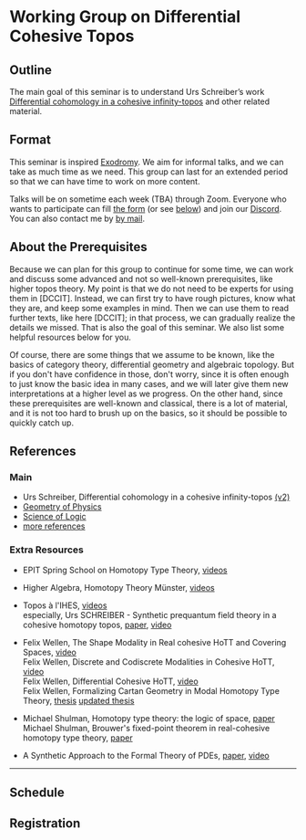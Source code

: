 # Working Group on Differential Cohesive Topos

## Outline

The main goal of this seminar is to understand Urs Schreiber’s work [Differential cohomology in a cohesive infinity-topos](https://ncatlab.org/schreiber/show/differential+cohomology+in+a+cohesive+topos) and other related material.

## Format

This seminar is inspired [Exodromy](https://web.math.princeton.edu/~rdobben/exodromy.html). We aim for informal talks, and we can take as much time as we need. This group can last for an extended period so that we can have time to work on more content.

Talks will be on sometime each week (TBA) through Zoom. Everyone who wants to participate can fill [the form](https://forms.gle/N7Bixe3drvAt7zfS7) (or see [below](#registration)) and join our [Discord](https://discord.gg/nUkSJJQgee). You can also contact me by [by mail](mailto:keyao.peng@univ-grenoble-alpes.fr).

## About the Prerequisites

Because we can plan for this group to continue for some time, we can work and discuss some advanced and not so well-known prerequisites, like higher topos theory. My point is that we do not need to be experts for using them in [DCCIT]. Instead, we can first try to have rough pictures, know what they are, and keep some examples in mind. Then we can use them to read further texts, like here [DCCIT]; in that process, we can gradually realize the details we missed. That is also the goal of this seminar. We also list some helpful resources below for you.

Of course, there are some things that we assume to be known, like the basics of category theory, differential geometry and algebraic topology. But if you don't have confidence in those, don't worry, since it is often enough to just know the basic idea in many cases, and we will later give them new interpretations at a higher level as we progress. On the other hand, since these prerequisites are well-known and classical, there is a lot of material, and it is not too hard to brush up on the basics, so it should be possible to quickly catch up.

## References

### Main

- Urs Schreiber, Differential cohomology in a cohesive infinity-topos [(v2)](https://ncatlab.org/schreiber/files/dcct170811.pdf)
- [Geometry of Physics](https://ncatlab.org/nlab/show/geometry+of+physics)
- [Science of Logic](https://ncatlab.org/nlab/show/Science+of+Logic)
- [more references](https://ncatlab.org/schreiber/show/differential+cohomology+in+a+cohesive+topos+--+references)

### Extra Resources

- EPIT Spring School on Homotopy Type Theory, [videos](https://www.youtube.com/channel/UCjJu7eXFuKwIp5W6pxeMsBQ)
- Higher Algebra, Homotopy Theory Münster, [videos](https://www.youtube.com/playlist?list=PLsmqTkj4MGTDenpj574aSvIRBROwCugoB)

- Topos à l'IHES, [videos](https://www.youtube.com/playlist?list=PLx5f8IelFRgFjhhrWWl96sRSClcG5YIx6)  
especially, Urs SCHREIBER - Synthetic prequantum field theory in a cohesive homotopy topos, [paper](https://arxiv.org/abs/1601.05956), [video](https://www.youtube.com/watch?v=_O41kh0z_UM)
- Felix Wellen, The Shape Modality in Real cohesive HoTT and Covering Spaces, [video](https://www.youtube.com/watch?v=ACGjJDarEc4)  
Felix Wellen, Discrete and Codiscrete Modalities in Cohesive HoTT, [video](https://www.youtube.com/watch?v=KXx9UDQdWPw)  
Felix Wellen, Differential Cohesive HoTT, [video](https://www.youtube.com/watch?v=uEZXHPdwvJU)  
Felix Wellen, Formalizing Cartan Geometry in Modal Homotopy Type Theory, [thesis](https://ncatlab.org/schreiber/show/thesis+Wellen) [updated thesis](https://arxiv.org/pdf/1806.05966.pdf)

- Michael Shulman, Homotopy type theory: the logic of space, [paper](https://arxiv.org/abs/1703.03007)  
Michael Shulman, Brouwer's fixed-point theorem in real-cohesive homotopy type theory, [paper](https://arxiv.org/abs/1509.07584)
- A Synthetic Approach to the Formal Theory of PDEs, [paper](https://arxiv.org/abs/1701.06238), [video](https://www.youtube.com/watch?v=yjVXmS-sZ0w)

---

## Schedule

## Registration
